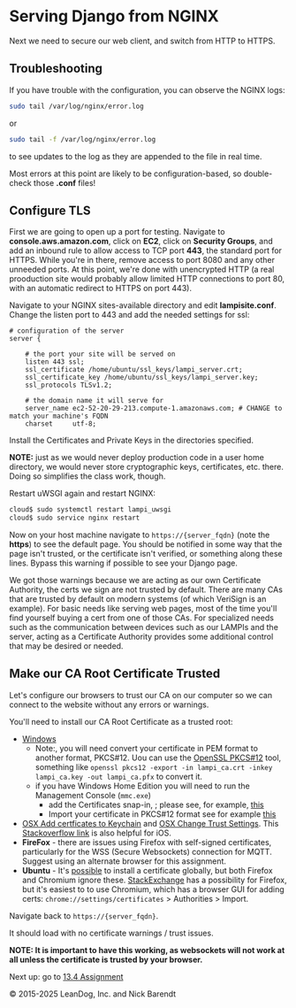 # Serving Django from NGINX

Next we need to secure our web client, and switch from HTTP to HTTPS.

## Troubleshooting

If you have trouble with the configuration, you can observe the NGINX logs:

```bash
sudo tail /var/log/nginx/error.log
```

or

```bash
sudo tail -f /var/log/nginx/error.log
```

to see updates to the log as they are appended to the file in real time.

Most errors at this point are likely to be configuration-based, so double-check those **.conf** files!

## Configure TLS

First we are going to open up a port for testing. Navigate to **console.aws.amazon.com**, click on **EC2**, click on **Security Groups**, and add an inbound rule to allow access to TCP port **443**, the standard port for HTTPS. While you're in there, remove access to port 8080 and any other unneeded ports. At this point, we're done with unencrypted HTTP (a real prooduction site would probably allow limited HTTP connections to port 80, with an automatic redirect to HTTPS on port 443).

Navigate to your NGINX sites-available directory and edit **lampisite.conf**. Change the listen port to 443 and add the needed settings for ssl:

```
# configuration of the server
server {

    # the port your site will be served on
    listen 443 ssl;
    ssl_certificate /home/ubuntu/ssl_keys/lampi_server.crt;
    ssl_certificate_key /home/ubuntu/ssl_keys/lampi_server.key;
    ssl_protocols TLSv1.2;

    # the domain name it will serve for
    server_name ec2-52-20-29-213.compute-1.amazonaws.com; # CHANGE to match your machine's FQDN
    charset     utf-8;
```

Install the Certificates and Private Keys in the directories specified.

**NOTE:** just as we would never deploy production code in a user home directory, we would never store cryptographic keys, certificates, etc. there.  Doing so simplifies the class work, though.

Restart uWSGI again and restart NGINX:

```bash
cloud$ sudo systemctl restart lampi_uwsgi
cloud$ sudo service nginx restart
```

Now on your host machine navigate to `https://{server_fqdn}` (note the **https**) to see the default page. You should be notified in some way that the page isn't trusted, or the certificate isn't verified, or something along these lines. Bypass this warning if possible to see your Django page.

We got those warnings because we are acting as our own Certificate Authority, the certs we sign are not trusted by default. There are many CAs that are trusted by default on modern systems (of which VeriSign is an example). For basic needs like serving web pages, most of the time you'll find yourself buying a cert from one of those CAs. For specialized needs such as the communication between devices such as our LAMPIs and the server, acting as a Certificate Authority provides some additional control that may be desired or needed.

## Make our CA Root Certificate Trusted

Let's configure our browsers to trust our CA on our computer so we can connect to the website without any errors or warnings.
 
You'll need to install our CA Root Certificate as a trusted root:

- [Windows](http://www.thewindowsclub.com/manage-trusted-root-certificates-windows)
	- Note:, you will need convert your certificate in PEM format to another format, PKCS#12.  Uou can use the [OpenSSL PKCS#12](https://www.openssl.org/docs/manmaster/man1/openssl-pkcs12.html) tool, something like `openssl pkcs12 -export -in lampi_ca.crt -inkey lampi_ca.key -out lampi_ca.pfx` to convert it.
	- if you have Windows Home Edition you will need to run the Management Console (`mmc.exe`)
		- add the Certificates snap-in, ; please see, for example, [this](https://www.itechtics.com/update-root-certificates/)
		- Import your certificate in PKCS#12 format see for example [this](https://www.itechtics.com/update-root-certificates/#import-root-certificates)
- [OSX Add certficates to Keychain](https://support.apple.com/guide/keychain-access/add-certificates-to-a-keychain-kyca2431/mac) and [OSX Change Trust Settings](https://support.apple.com/guide/keychain-access/change-the-trust-settings-of-a-certificate-kyca11871/mac).  This [Stackoverflow link](https://apple.stackexchange.com/questions/123988/how-to-add-a-crt-certificate-to-iphones-keychain) is also helpful for iOS.
- **FireFox** - there are issues using Firefox with self-signed certificates, particularly for the WSS (Secure Websockets) connection for MQTT.  Suggest using an alternate browser for this assignment.
- **Ubuntu** - It's [possible](https://ubuntu.com/server/docs/install-a-root-ca-certificate-in-the-trust-store) to install a certificate globally, but both Firefox and Chromium ignore these. [StackExchange](https://askubuntu.com/questions/244582/add-certificate-authorities-system-wide-on-firefox) has a possibility for Firefox, but it's easiest to to use Chromium, which has a browser GUI for adding certs: `chrome://settings/certificates` > Authorities > Import.


Navigate back to `https://{server_fqdn}`. 

It should load with no certificate warnings / trust issues. 

**NOTE: It is important to have this working, as websockets will not work at all unless the certificate is trusted by your browser.**

Next up: go to [13.4 Assignment](../13.4_Assignment/README.md)

&copy; 2015-2025 LeanDog, Inc. and Nick Barendt
